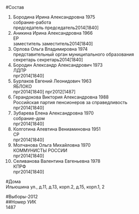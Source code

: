 #Состав  
1. Бородина Ирина Александровна 1975  
    собрание-работа  
    председатель председатель2014[1840]  
2. Аникина Ирина Александровна 1966  
    ЕР  
    заместитель заместитель2014[1840]  
3. Орлова Ольга Владимировна 1974  
    представительный орган муниципального образования  
    секретарь секретарь2014[1840]  
4. Бородин Александр Александрович 1973  
    ЛДПР  
    прг2014[1840]  
5. Бурлаков Евгений Леонидович 1963  
    ЯБЛОКО  
    прг2014[1840] прг2012[1487]  
6. Герандокова Виктория Александровна 1988  
    Российская партия пенсионеров за справедливость  
    прг2014[1840]  
7. Зубарева Елена Александровна 1970  
    собрание-дом  
    прг2014[1840]  
8. Колготина Алевтина Вениаминовна 1951  
    СР  
    прг2014[1840]  
9. Молчанова Ольга Михайловна 1970  
    КОММУНИСТЫ РОССИИ  
    прг2014[1840]  
10. Селиванова Валентина Евгеньевна 1978  
    КПРФ  
    прг2014[1840]  
  
#Дома  
Ильюшина ул., д.11, д.13, корп.2, д.15, корп.1, 2  
  
#Выборы-2012  
##Номер УИК  
1487  

